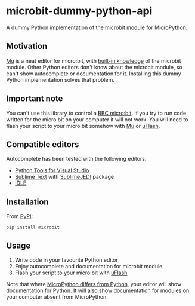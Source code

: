 microbit-dummy-python-api
=====

A dummy Python implementation of the [microbit module](https://microbit-micropython.readthedocs.io/en/latest/microbit_micropython_api.html) for MicroPython.

Motivation
-------

[Mu](http://codewith.mu/) is a neat editor for micro:bit, with [built-in knowledge](https://github.com/mu-editor/mu/blob/master/mu/resources/api.py) of the microbit module. Other Python editors don't know about the microbit module, so can't show autocomplete or documentation for it. Installing this dummy Python implementation solves that problem.

Important note
----

You can't use this library to control a [BBC micro:bit](http://microbit.org/). If you try to run code written for the micro:bit on your computer it will not work. You will need to flash your script to your micro:bit somehow with [Mu](http://codewith.mu/) or [uFlash](https://uflash.readthedocs.io/en/latest/).

Compatible editors
----

Autocomplete has been tested with the following editors:

* [Python Tools for Visual Studio](https://microsoft.github.io/PTVS/)
* [Sublime Text](https://www.sublimetext.com/) with [SublimeJEDI](https://github.com/srusskih/SublimeJEDI) package
* [IDLE](https://docs.python.org/3/library/idle.html)

Installation
----

From [PyPI](https://pypi.python.org/pypi/microbit):

    pip install microbit

Usage
----

1. Write code in your favourite Python editor
2. Enjoy autocomplete and documentation for microbit module
3. Flash your script to your micro:bit with [uFlash](https://uflash.readthedocs.io/en/latest/)

Note that where [MicroPython differs from Python](https://github.com/micropython/micropython/wiki/Differences), your editor will show documentation for Python. It will also show documentation for modules on your computer absent from MicroPython.

